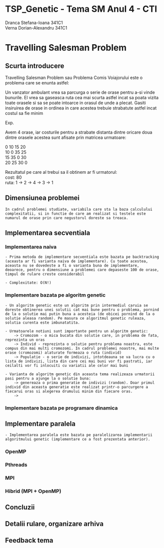 # TSP_Genetic - Tema SM Anul 4 - CTI

Dranca Stefana-Ioana 341C1 <br/>
Verna Dorian-Alexandru 341C1 <br/>

# Travelling Salesman Problem

## Scurta introducere

Travelling Salesman Problem sau Problema Comis Voiajorului este o problema care se
enunta astfel:

Un vanzator ambulant vrea sa parcurga o serie de orase pentru a-si vinde bunurile.
El vrea sa gaseasca ruta cea mai scurta astfel incat sa poata vizita toate orasele
si sa se poate intoarce in orasul de unde a plecat. Gasiti insiruirea de orase in
ordinea in care acestea trebuie strabatute astfel incat costul sa fie minim

Exp.

Avem 4 orase, iar costurile pentru a strabate distanta dintre oricare doua dintre
orasele acestea sunt afisate prin matricea urmatoare:

0 10 15 20 <br/>
10 0 35 25 <br/>
15 35 0 30 <br/>
20 25 30 0 <br/>

Rezultatul pe care al trebui sa il obtinem ar fi urmatorul:<br/>
cost: 80<br/>
ruta: 1 -> 2 -> 4 -> 3 -> 1

## Dimensiunea problemei
	In cadrul problemei studiate, variabila care sta la baza calculului complexitatii, si in functie de care am realizat si testele este numarul de orase prin care negustorul doreste sa treaca.

## Implementarea secventiala

### Implementarea naiva
	- Prima metoda de implementare secventiala este bazata pe backtracking (aceasta ar fi varianta naiva de implementare). Cu toate acestea, aceasta nu se dovedeste a fi o varianta buna de implementare, deoarece, pentru o dimensiune a problemei care depaseste 100 de orase, timpul de rulare creste considerabil

	- Complexitate: O(N!)

### Implementare bazata pe algoritm genetic

	- Un algoritm genetic este un algoritm prin intermediul caruia se doreste obtinerea unei solutii cat mai bune pentru o problema, pornind de la o solutie mai putin buna a acesteia (de obicei pornind de la o solutie aleasa random). Pe masura ce algoritmul genetic ruleaza, solutia curenta este imbunatatita.

	- Urmatoarele notiuni sunt importante pentru un algoritm genetic:
		-> Cromozom - o mica bucata din solutie care, in problema de fata, reprezinta un oras
		-> Individ - reprezinta o solutie pentru problema noastra, este compus din mai multi cromozomi. In cadrul problemei noastre, mai multe orase (cromozomi) alaturate formeaza o ruta (individ)
		-> Populatie - o serie de indivizi, intotdeauna se va lucra cu o lista de indivizi, lista din care cei mai buni vor fi pastrati, iar ceilalti vor fi inlocuiti cu variatii ale celor mai buni

	- Varianta de algoritm genetic din aceasta tema realizeaza urmatorii pasi pentru a ajunge la o solutie buna:
		-> genereaza o prima generatie de indivizi (random). Doar primul individ din aceasta generatie este realizat printr-o parcurgere a fiecarui oras si alegerea drumului minim din fiecare oras.
		-> 

### Implementare bazata pe programare dinamica

## Implementare paralela

	- Implementarea paralela este bazata pe paralelizarea implementarii algoritmului genetic (implementare ce a fost prezentata anterior).

### OpenMP
### Pthreads
### MPI
### Hibrid (MPI + OpenMP)

## Concluzii
## Detalii rulare, organizare arhiva
## Feedback tema


